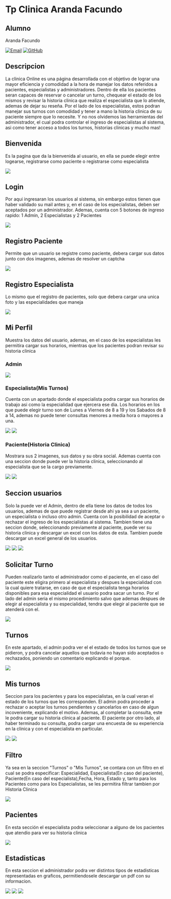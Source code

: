 # Tp Clinica Aranda Facundo
## Alumno

Aranda Facundo

  <a href="facundoaranda67@gmail.com"><img alt="Email" src="https://img.shields.io/badge/Gmail-facundoaranda67@gmail.com-blue?style=flat-square&logo=gmail"></a>
  <a href="https://github.com/facundoaranda2002"><img alt="GitHub" src="https://img.shields.io/badge/GitHub-facundoaranda2002-black?style=flat-square&logo=github"></a>

## Descripcion

La clinica Online es una página desarrollada con el objetivo de lograr una mayor eficiencia y comodidad a la hora de manejar los
datos referidos a pacientes, especialistas y administradores. Dentro de ella los pacientes seran capaces de reservar o cancelar un turno, chequear el estado de los mismos y revisar la historia clinica que realiza el especialista que lo atiende, ademas de dejar su reseña. Por el lado de los especialistas, estos podran manejar sus turnos con comodidad y tener a mano la historia clinica de su paciente siempre que lo necesite. Y no nos olvidemos las herramientas del administrador, el cual podra controlar el ingreso de especialistas al sistema, asi como tener acceso a todos los turnos, historias clinicas y mucho mas!

## Bienvenida
Es la pagina que da la bienvenida al usuario, en ella se puede elegir entre logearse, registrarse como paciente o registrarse como especialista

<img src="src/assets/Bienvenido.PNG">

## Login
Por aqui ingresaran los usuarios al sistema, sin embargo estos tienen que haber validado su mail antes y, en el caso de los especialistas, deben ser aceptados por un administrador. Ademas, cuenta con 5 botones de ingreso rapido: 1 Admin, 2 Especialistas y 2 Pacientes

<img src="src/assets/Login.PNG">

## Registro Paciente
Permite que un usuario se registre como paciente, debera cargar sus datos junto con dos imagenes, ademas de resolver un captcha

<img src="src/assets/RegistroPaciente.PNG">

## Registro Especialista
Lo mismo que el registro de pacientes, solo que debera cargar una unica foto y las especialidades que maneja

<img src="src/assets/RegistroEspecialista.PNG">

## Mi Perfil
Muestra los datos del usuario, ademas, en el caso de los especialistas les permitira cargar sus horarios, mientras que los pacientes podran revisar su historia clinica

### Admin

<img src="src/assets/MiPerfilAdmin.PNG">

### Especialista(Mis Turnos)

Cuenta con un apartado donde el especialista podra cargar sus horarios de trabajo asi como la especialidad que ejercera ese dia. Los horarios en los que puede elegir turno son de Lunes a Viernes de 8 a 19 y los Sabados de 8 a 14, ademas no puede tener consultas menores a media hora o mayores a una.

<img src="src/assets/MiPerfilEspec1.PNG">

<img src="src/assets/MisHorarios.PNG">

### Paciente(Historia Clinica)

Mostrara sus 2 imagenes, sus datos y su obra social. Ademas cuenta con una seccion donde puede ver la historia clinica, seleccionando al especialista que se la cargo previamente.


<img src="src/assets/MiPerfilPac1.PNG">

<img src="src/assets/MiPerfilPac2.PNG">

## Seccion usuarios

Solo la puede ver el Admin, dentro de ella tiene los datos de todos los usuarios, ademas de que puede registrar desde ahi ya sea a un paciente, un especialista o incluso otro admin. Cuenta con la posibilidad de aceptar o rechazar el ingreso de los especialistas al sistema. Tambien tiene una seccion donde, seleccionando previamente al paciente, puede ver su historia clinica y descargar un excel con los datos de esta. Tambien puede descargar un excel general de los usuarios.

<img src="src/assets/Usuarios1.PNG">

<img src="src/assets/Usuarios2.PNG">

<img src="src/assets/Usuarios3.PNG">

## Solicitar Turno
Pueden realizarlo tanto el administrador como el paciente, en el caso del paciente este eligira primero al especialista y despues la especialidad con la cual quiere tratarse, en caso de que el especialista tenga horarios disponibles para esa especialidad el usuario podra sacar un turno. Por el lado del admin seria el mismo procedimiento salvo que ademas despues de elegir al especialista y su especialidad, tendra que elegir al paciente que se atenderá con el.


<img src="src/assets/SolicitarTurno.PNG">

## Turnos
En este apartado, el admin podra ver el el estado de todos los turnos que se pidieron, y podra cancelar aquellos que todavia no hayan sido aceptados o rechazados, poniendo un comentario explicando el porque.


<img src="src/assets/TurnosAdmin.PNG">


## Mis turnos
Seccion para los pacientes y para los especialistas, en la cual veran el estado de los turnos que les corresponden. El admin podra proceder a rechazar o aceptar los turnos pendientes y cancelarlos en caso de algun incoveniente, explicando el motivo. Ademas, al completar la consulta, este le podra cargar su historia clinica al paciente. El paciente por otro lado, al haber terminado su consulta, podra cargar una encuesta de su experiencia en la clinica y con el especialista en particular. 

<img src="src/assets/MisTurnosEspec.PNG">
<img src="src/assets/MisTurnosPac.PNG">

## Filtro
Ya sea en la seccion "Turnos" o "Mis Turnos", se contara con un filtro en el cual se podra especificar: Especialidad, Especialista(En caso del paciente), Paciente(En caso del especialista),Fecha, Hora, Estado y, tanto para los Pacientes como para los Especialistas, se les permitira filtrar tambien por Historia Clinica 

<img src="src/assets/Filtro.PNG">



## Pacientes
En esta sección el especialista podra seleccionar a alguno de los pacientes que atendio para ver su historia clinica

<img src="src/assets/Pacientes.PNG">

## Estadisticas

En esta seccion el administrador podra ver distintos tipos de estadisticas representadas en graficos, permitiendosele descargar un pdf con su informacion.

<img src="src/assets/graficos1.PNG">
<img src="src/assets/graficos2.PNG">
<img src="src/assets/graficos3.PNG">

